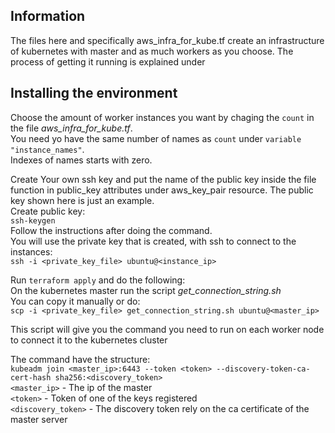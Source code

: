 ## Information
The files here and specifically aws_infra_for_kube.tf create an infrastructure of kubernetes with master and as much workers as you choose. 
The process of getting it running is explained under

## Installing the environment
Choose the amount of worker instances you want by chaging the `count` in the file *aws_infra_for_kube.tf*.<br />
You need yo have the same number of names as `count` under `variable "instance_names"`. <br />
Indexes of names starts with zero. 

Create Your own ssh key and put the name of the public key inside the file function in public_key attributes under aws_key_pair resource. The public key shown here is just an example.<br />
Create public key: <br />
`ssh-keygen` <br />
Follow the instructions after doing the command. <br />
You will use the private key that is created, with ssh to connect to the instances: <br />
`ssh -i <private_key_file> ubuntu@<instance_ip>`

Run `terraform apply` and do the following: <br />
On the kubernetes master run the script *get_connection_string.sh* <br />
You can copy it manually or do: <br />
`scp -i <private_key_file> get_connection_string.sh ubuntu@<master_ip>` <br />

This script will give you the command you need to run on each worker node to connect it to the kubernetes cluster 

The command have the structure: <br />
`kubeadm join <master_ip>:6443 --token <token> --discovery-token-ca-cert-hash sha256:<discovery_token>` <br />
`<master_ip>` - The ip of the master <br />
`<token>` - Token of one of the keys registered <br />
`<discovery_token>` - The discovery token rely on the ca certificate of the master server <br />

